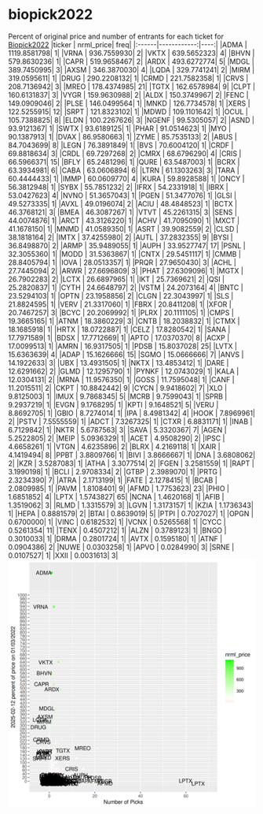 # biopick2022
Percent of original price and number of entrants for each ticket for [Biopick2022](https://twitter.com/hashtag/Biopick2022)
|ticker |   nrml_price| freq|
|:------|------------:|----:|
|ADMA   | 1119.8581798|    1|
|VRNA   |  936.7559930|    2|
|VKTX   |  639.5652323|    4|
|BHVN   |  579.8630236|    1|
|CAPR   |  519.9658467|    2|
|ARDX   |  493.6272774|    5|
|MDGL   |  389.7450995|    3|
|AXSM   |  346.3870030|    4|
|LQDA   |  329.7741241|    2|
|MIRM   |  319.0595611|    1|
|DRUG   |  290.2208132|    1|
|CRMD   |  221.7582358|    1|
|CRVS   |  208.7136942|    3|
|MREO   |  178.4374985|   21|
|TGTX   |  162.6578984|    9|
|CLPT   |  160.6131837|    3|
|VYGR   |  159.9630988|    2|
|ALDX   |  150.3749967|    2|
|FENC   |  149.0909046|    2|
|PLSE   |  146.0499564|    1|
|MNKD   |  126.7734578|    1|
|XERS   |  122.5255915|   12|
|SRPT   |  121.8323102|    1|
|MDWD   |  109.1101642|    1|
|OCUL   |  105.7388825|    8|
|ELDN   |  100.2267626|    3|
|NGENF  |   99.5305057|    2|
|ASND   |   93.9121367|    1|
|SWTX   |   93.6189125|    1|
|PHAR   |   91.0514623|    1|
|MYO    |   90.1387913|    1|
|DVAX   |   86.9580663|    1|
|ZYME   |   85.7535133|    2|
|ABUS   |   84.7043699|    8|
|LEGN   |   76.3891849|    1|
|BVS    |   70.6004120|    1|
|CRDF   |   69.8818634|    3|
|CRDL   |   69.7297268|    2|
|CMRX   |   68.6796290|    4|
|CRIS   |   66.5966371|   15|
|BFLY   |   65.2481296|    1|
|QURE   |   63.5487003|    1|
|BCRX   |   63.3934981|    6|
|CABA   |   63.0606894|    6|
|LTRN   |   61.1303263|    3|
|TARA   |   60.4444433|    1|
|IMMP   |   60.0609770|    4|
|KURA   |   59.8928588|    1|
|ONCY   |   56.3812948|    1|
|SYBX   |   55.7851232|    2|
|IFRX   |   54.2331918|    1|
|IBRX   |   53.0427623|    4|
|NVNO   |   51.3657043|    1|
|PGEN   |   51.3477076|    1|
|GLSI   |   49.5273335|    1|
|AVXL   |   49.0196074|    2|
|ACIU   |   48.4848523|    1|
|BCTX   |   46.3768121|    3|
|BMEA   |   46.3087267|    1|
|VTVT   |   45.2261315|    3|
|SENS   |   44.0074876|    1|
|ARCT   |   43.3126220|    1|
|ACHV   |   41.7095090|    1|
|MXCT   |   41.1678150|    1|
|MNMD   |   41.0589350|    1|
|ASRT   |   39.9082559|    2|
|CLSD   |   38.1818164|    2|
|IMTX   |   37.4255980|    2|
|AUTL   |   37.2832355|    9|
|BYSI   |   36.8498870|    2|
|ARMP   |   35.9489055|    1|
|AUPH   |   33.9527747|   17|
|PSNL   |   32.3055360|    1|
|MODD   |   31.5363867|    1|
|CNTX   |   29.5451117|    1|
|CMMB   |   28.8405794|    1|
|IOVA   |   28.0513357|    1|
|PRQR   |   27.9650430|    3|
|ACHL   |   27.7445094|    2|
|ARWR   |   27.6696809|    3|
|PHAT   |   27.6309096|    1|
|MGTX   |   26.7902283|    2|
|LCTX   |   26.6897965|    1|
|IKT    |   25.7369621|    2|
|QSI    |   25.2820837|    1|
|CYTH   |   24.6648797|    2|
|VSTM   |   24.2073164|    4|
|BNTC   |   23.5294103|    1|
|OPTN   |   23.1958856|    2|
|CLGN   |   22.3043997|    1|
|SLS    |   21.8824595|    1|
|VERV   |   21.3317060|    1|
|FBRX   |   20.8411208|    1|
|XFOR   |   20.7467257|    3|
|BCYC   |   20.2069992|    1|
|PLRX   |   20.1111105|    1|
|CMPS   |   19.3665165|    1|
|ATNM   |   18.3860229|    3|
|CNTB   |   18.2038832|    1|
|CTMX   |   18.1685918|    1|
|HRTX   |   18.0722887|    1|
|CELZ   |   17.8280542|    1|
|SANA   |   17.7971589|    1|
|BDSX   |   17.7712669|    1|
|APTO   |   17.0370370|    8|
|ACXP   |   17.0099513|    1|
|AMRN   |   16.9317505|    1|
|PDSB   |   15.8037028|   25|
|LVTX   |   15.6363639|    4|
|ADAP   |   15.1626666|   15|
|SGMO   |   15.0666666|    7|
|ANVS   |   14.1922633|    3|
|UBX    |   13.4931505|    1|
|NKTX   |   13.4853412|    1|
|DARE   |   12.6291662|    2|
|GLMD   |   12.1295790|    1|
|PYNKF  |   12.0743029|    1|
|KALA   |   12.0304131|    2|
|MRNA   |   11.9576350|    1|
|GOSS   |   11.7595048|    1|
|CANF   |   11.2015511|    2|
|CKPT   |   10.8842442|    9|
|CYCN   |    9.9418602|    7|
|XLO    |    9.8125003|    1|
|IMUX   |    9.7868345|    5|
|MCRB   |    9.7599043|    1|
|SPRB   |    9.2937219|    1|
|EVGN   |    9.1768295|    1|
|KPTI   |    9.1648521|    5|
|VERU   |    8.8692705|    1|
|GBIO   |    8.7274014|    1|
|IPA    |    8.4981342|    4|
|HOOK   |    7.8969961|    2|
|PSTV   |    7.5555559|    1|
|ADCT   |    7.3267325|    1|
|CTXR   |    6.8831171|    1|
|INAB   |    6.7129842|    1|
|NKTR   |    5.6787563|    3|
|SAVA   |    5.3320367|    7|
|AGEN   |    5.2522805|    2|
|MEIP   |    5.0936329|    1|
|ACET   |    4.9508290|    2|
|IPSC   |    4.6658261|    1|
|VTGN   |    4.6235896|    2|
|BLRX   |    4.2169118|    1|
|XAIR   |    4.1419494|    8|
|PPBT   |    3.8809766|    1|
|BIVI   |    3.8666667|    1|
|DNA    |    3.6808062|    2|
|KZR    |    3.5287083|    1|
|ATHA   |    3.3077514|    2|
|FGEN   |    3.2581559|    1|
|RAPT   |    3.1990198|    1|
|BCLI   |    2.9708334|    2|
|GTBP   |    2.3989070|    1|
|PRTG   |    2.3234390|    7|
|ATRA   |    2.1713199|    1|
|FATE   |    2.1278415|    1|
|BCAB   |    2.0809985|    1|
|PAVM   |    1.8108401|    9|
|AFMD   |    1.7753623|   23|
|PHIO   |    1.6851852|    4|
|LPTX   |    1.5743827|   65|
|NCNA   |    1.4620168|    1|
|AFIB   |    1.3519062|    3|
|RLMD   |    1.3315579|    3|
|LGVN   |    1.3173157|    1|
|KZIA   |    1.1736343|    1|
|HEPA   |    0.8881579|    2|
|BTAI   |    0.8639019|    5|
|PTPI   |    0.7027027|    1|
|OPGN   |    0.6700000|    1|
|VINC   |    0.6182532|    1|
|VCNX   |    0.5265568|    1|
|CYCC   |    0.5261354|   11|
|TENX   |    0.4507212|    1|
|ALZN   |    0.3789123|    1|
|BNGO   |    0.3010033|    1|
|DRMA   |    0.2801724|    1|
|AVTX   |    0.1595180|    1|
|ATNF   |    0.0904386|    2|
|NUWE   |    0.0303258|    1|
|APVO   |    0.0284990|    3|
|SRNE   |    0.0107527|    1|
|XXII   |    0.0031613|    3|
![retvspicks](biopicks.png?raw=true)

